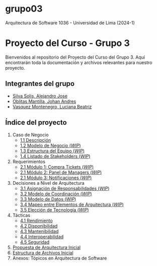 # grupo03
Arquitectura de Software 1036 - Universidad de Lima (2024-1)

# Proyecto del Curso - Grupo 3

Bienvenidos al repositorio del Proyecto del Curso del Grupo 3. Aquí encontrarán toda la documentación y archivos relevantes para nuestro proyecto.

## Integrantes del grupo
  - [Silva Solis, Alejandro Jose](/s01-Grupo3-MusicFest/Integrantes/Alejandro%20Silva/Alejandro%20Silva.md)
  - [Oblitas Mantilla, Johan Andres](/s01-Grupo3-MusicFest/Integrantes/Johan%20Oblitas/Oblitas.md)
  - [Vasquez Montenegro, Luciana Beatriz](/s01-Grupo3-MusicFest/Integrantes/Luciana%20Vasquez/Luciana.md)

## Índice del proyecto

1. Caso de Negocio
    - [1.1 Descripción](/s01-Grupo3-MusicFest/Proyecto/1.%20Caso%20de%20Negocio/1.1%20Descripción.md)
    - [1.2 Modelo de Negocio (*WIP*)](/s01-Grupo3-MusicFest/Proyecto/1.%20Caso%20de%20Negocio/1.2%20Modelo%20de%20Negocio.md)
    - [1.3 Estructura del Equipo (*WIP*)](/s01-Grupo3-MusicFest/Proyecto/1.%20Caso%20de%20Negocio/1.3%20Estructura%20del%20Equipo.md)
    - [1.4 Listado de Stakeholders (*WIP*)](/s01-Grupo3-MusicFest/Proyecto/1.%20Caso%20de%20Negocio/1.4%20Listado%20de%20Stakeholders.md)
2. Requerimientos
    - [2.1 Módulo 1: Compra Tickets (*WIP*)](/s01-Grupo3-MusicFest/Proyecto/2.%20Requerimientos/2.1%20Módulo%201%20Compra%20Tickets.md)
    - [2.1 Módulo 2: Panel de Managers (*WIP*)](/s01-Grupo3-MusicFest/Proyecto/2.%20Requerimientos/2.1%20Módulo%202%20Panel%20de%20Managers.md)
    - [2.1 Módulo 3: Notificaciones (*WIP*)](/s01-Grupo3-MusicFest/Proyecto/2.%20Requerimientos/2.1%20Módulo%203%20Notificaciones.md)
3. Decisiones a Nivel de Arquitectura
    - [3.1 Asignación de Responsabilidades (*WIP*)](/s01-Grupo3-MusicFest/Proyecto/3.%20Decisiones%20a%20Nivel%20de%20Arquitectura/3.1%20Asignación%20de%20Responsabilidades.md)
    - [3.2 Modelo de Coordinación (*WIP*)](/s01-Grupo3-MusicFest/Proyecto/3.%20Decisiones%20a%20Nivel%20de%20Arquitectura/3.2%20Modelo%20de%20Coordinación.md)
    - [3.3 Modelo de Datos (*WIP*)](/s01-Grupo3-MusicFest/Proyecto/3.%20Decisiones%20a%20Nivel%20de%20Arquitectura/3.3%20Modelo%20de%20Datos.md)
    - [3.4 Mapeo entre Elementos de Arquitectura (*WIP*)](/s01-Grupo3-MusicFest/Proyecto/3.%20Decisiones%20a%20Nivel%20de%20Arquitectura/3.4%20Mapeo%20entre%20Elementos%20de%20Arquitectura.md)
    - [3.5 Elección de Tecnología (*WIP*)](/s01-Grupo3-MusicFest/Proyecto/3.%20Decisiones%20a%20Nivel%20de%20Arquitectura/3.5%20Elección%20de%20Tecnología.md)
4. Tácticas
    - [4.1 Rendimiento](/s01-Grupo3-MusicFest/Proyecto/4.%20Tácticas/4.1%20Rendimiento.md)
    - [4.2 Disponibilidad](/s01-Grupo3-MusicFest/Proyecto/4.%20Tácticas/4.2%20Disponibilidad.md)
    - [4.3 Mantenibilidad](/s01-Grupo3-MusicFest/Proyecto/4.%20Tácticas/4.3%20Mantenibilidad.md)
    - [4.4 Interoperabilidad](/s01-Grupo3-MusicFest/Proyecto/4.%20Tácticas/4.4%20Interoperabilidad.md)
    - [4.5 Seguridad](/s01-Grupo3-MusicFest/Proyecto/4.%20Tácticas/4.5%20Seguridad.md)
5. [Propuesta de Arquitectura Inicial](/s01-Grupo3-MusicFest/Proyecto/5.%20Propuesta%20de%20Arquitectura%20Inicial.md)
6. [Estructura de Archivos Inicial](/s01-Grupo3-MusicFest/Proyecto/6.%20Estructura%20de%20Archivos%20Inicial.md)
7. Anexos: Tópicos en Arquitectura de Software